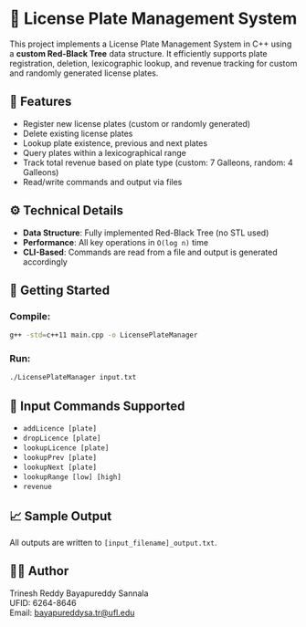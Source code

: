# 🚗 License Plate Management System

This project implements a License Plate Management System in C++ using a **custom Red-Black Tree** data structure. It efficiently supports plate registration, deletion, lexicographic lookup, and revenue tracking for custom and randomly generated license plates.

## 🔧 Features

- Register new license plates (custom or randomly generated)
- Delete existing license plates
- Lookup plate existence, previous and next plates
- Query plates within a lexicographical range
- Track total revenue based on plate type (custom: 7 Galleons, random: 4 Galleons)
- Read/write commands and output via files

## ⚙️ Technical Details

- **Data Structure**: Fully implemented Red-Black Tree (no STL used)
- **Performance**: All key operations in `O(log n)` time
- **CLI-Based**: Commands are read from a file and output is generated accordingly

## 🏁 Getting Started

### Compile:
```bash
g++ -std=c++11 main.cpp -o LicensePlateManager
```

### Run:
```bash
./LicensePlateManager input.txt
```

## 📂 Input Commands Supported
- `addLicence [plate]`
- `dropLicence [plate]`
- `lookupLicence [plate]`
- `lookupPrev [plate]`
- `lookupNext [plate]`
- `lookupRange [low] [high]`
- `revenue`

## 📈 Sample Output
All outputs are written to `[input_filename]_output.txt`.

## 👨‍💻 Author
Trinesh Reddy Bayapureddy Sannala  
UFID: 6264-8646  
Email: bayapureddysa.tr@ufl.edu

